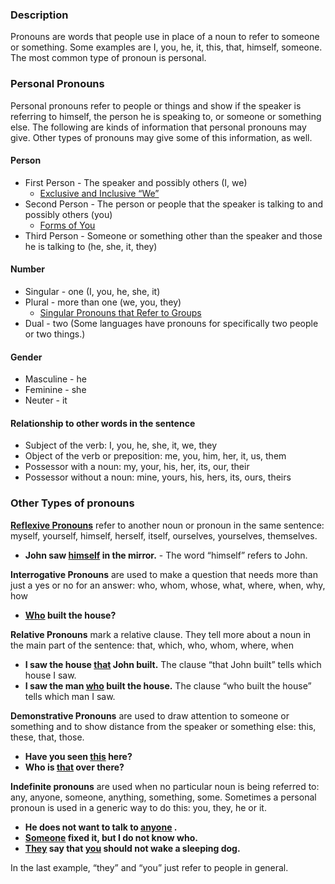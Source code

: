 

### Description

Pronouns are words that people use in place of a noun to refer to someone or something. Some examples are I, you, he, it, this, that, himself, someone. The most common type of pronoun is personal.

### Personal Pronouns

Personal pronouns refer to people or things and show if the speaker is referring to himself, the person he is speaking to, or someone or something else. The following are kinds of information that personal pronouns may give. Other types of pronouns may give some of this information, as well.

#### Person

* First Person - The speaker and possibly others  (I, we)
    * [Exclusive and Inclusive “We”](../figs-exclusive/01.md)
* Second Person - The person or people that the speaker is talking to and possibly others  (you)
    * [Forms of You](../figs-you/01.md)
* Third Person - Someone or something other than the speaker and those he is talking to (he, she, it, they)

#### Number

* Singular - one  (I, you, he, she, it)
* Plural - more than one  (we, you, they)
    * [Singular Pronouns that Refer to Groups](../figs-youcrowd/01.md)
* Dual - two (Some languages have pronouns for specifically two people or two things.)

#### Gender

* Masculine - he
* Feminine - she
* Neuter - it

#### Relationship to other words in the sentence

* Subject of the verb: I, you, he, she, it, we, they
* Object of the verb or preposition: me, you, him, her, it, us, them
* Possessor with a noun: my, your, his, her, its, our, their
* Possessor without a noun: mine, yours, his, hers, its, ours, theirs

### Other Types of pronouns

**[Reflexive Pronouns](../figs-rpronouns/01.md)** refer to another noun or pronoun in the same sentence: myself, yourself, himself, herself, itself, ourselves, yourselves, themselves.

* **John saw <u> himself</u> in the mirror.** - The word “himself” refers to John.

**Interrogative Pronouns** are used to make a question that needs more than just a yes or no for an answer: who, whom, whose, what, where, when, why, how

* **<u> Who</u> built the house?**

**Relative Pronouns** mark a relative clause. They tell more about a noun in the main part of the sentence: that, which, who, whom, where, when

* **I saw the house <u> that</u> John built.** The clause “that John built” tells which house I saw.
* **I saw the man <u> who</u> built the house.** The clause “who built the house” tells which man I saw.

**Demonstrative Pronouns** are used to draw attention to someone or something and to show distance from the speaker or something else: this, these, that, those.

* **Have you seen <u> this</u> here?**
* **Who is <u> that</u> over there?**

**Indefinite pronouns** are used when no particular noun is being referred to: any, anyone, someone, anything, something, some. Sometimes a personal pronoun is used in a generic way to do this: you, they, he or it.

* **He does not want to talk to <u> anyone</u> .**
* **<u> Someone</u> fixed it, but I do not know who.**
* **<u> They</u> say that <u> you</u> should not wake a sleeping dog.**

In the last example, “they” and “you” just refer to people in general.
